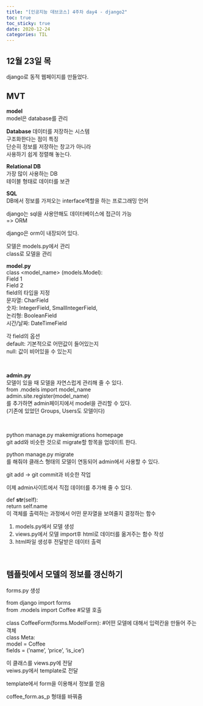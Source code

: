 ```yaml
---
title: "[인공지능 데브코스] 4주차 day4 - django2"
toc: true
toc_sticky: true
date: 2020-12-24
categories: TIL
---
```


## 12월 23일 목   

django로 동적 웹페이지를 만들었다.  


## MVT

**model**  
model은 database를 관리  

**Database**
데이터를 저장하는 시스템  
구조화한다는 점이 특징  
단순히 정보를 저장하는 창고가 아니라  
사용하기 쉽게 정렬해 놓는다.  

**Relational DB**  
가장 많이 사용하는 DB  
테이블 형태로 데이터를 보관  

**SQL**  
DB에서 정보를 가져오는 interface역할을 하는 프로그래밍 언어  

django는 sql을 사용안해도 데이터베이스에 접근이 가능  
=> ORM  

django은 orm이 내장되어 있다.  

모델은 models.py에서 관리  
class로 모델을 관리  

**model.py**  
class <model_name> (models.Model):  
Field 1  
Field 2  
field의 타입을 지정  
문자열: CharField  
숫자: IntegerField, SmallIntegerField,   
논리형: BooleanField  
시간/날짜: DateTimeField  

각 field의 옵션  
default: 기본적으로 어떤값이 들어있는지  
null: 값이 비어있을 수 있는지  
<p>&nbsp;</p>  

**admin.py**  
모델이 있을 때 모델을 자연스럽게 관리해 줄 수 있다.  
from .models import model_name  
admin.site.register(model_name)  
를 추가하면 admin페이지에서 model을 관리할 수 있다.  
(기존에 있었던 Groups, Users도 모델이다)  
<p>&nbsp;</p>  


python manage.py makemigrations homepage  
git add와 비슷한 것으로 migrate할 항목을 업데이트 한다.  

python manage.py migrate  
를 해줘야 클래스 형태의 모델이 연동되어 admin에서 사용할 수 있다.  

git add -> git commit과 비슷한 작업  

이제 admin사이트에서 직접 데이터를 추가해 줄 수 있다.  

def __str__(self):  
return self.name  
이 객체를 출력하는 과정에서 어떤 문자열을 보여줄지 결정하는 함수  


1. models.py에서 모델 생성
2. views.py에서 모델 import후 html로 데이터를 옮겨주는 함수 작성
3. html파일 생성후 전달받은 데이터 출력

<p>&nbsp;</p>  

## 템플릿에서 모델의 정보를 갱신하기

forms.py 생성  

from django import forms  
from .models import Coffee #모델 호출  

class CoffeeForm(forms.ModelForm): #어떤 모델에 대해서 입력칸을 만들어 주는 객체   
class Meta:  
model = Coffee  
fields = (’name’, ‘price’, ‘is_ice’)  

이 클래스를 views.py에 전달  
veiws.py에서 template로 전달  

template에서 form을 이용해서 정보를 얻음  

coffee_form.as_p  형태를 바꿔줌  